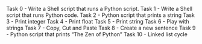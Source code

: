 Task 0 - Write a Shell script that runs a Python script.
Task 1 - Write a Shell script that runs Python code.
Task 2 - Python script that prints a string
Task 3 - Print integer
Task 4 - Print float
Task 5 - Print string
Task 6 - Play with strings
Task 7 - Copy, Cut and Paste
Task 8 - Create a new sentence
Task 9 - Python script that prints “The Zen of Python”
Task 10 - Linked list cycle
